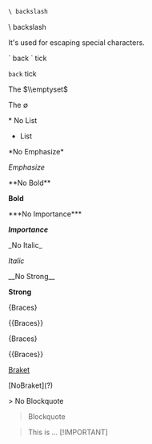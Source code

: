 ```markdown
\ backslash
```

\\ backslash

It's used for escaping special characters.

\` back \` tick

` back ` tick

The $\\emptyset$

The $\emptyset$

\* No List

* List

\*No Emphasize\*

*Emphasize*

\*\*No Bold\*\*

**Bold**

\*\*\*No Importance\*\*\*

***Importance***

\_No Italic\_

_Italic_

\_\_No Strong\_\_

__Strong__

{Braces}

{{Braces}}

\{Braces\}

\{\{Braces\}\}

[Braket](https://www.google.com)

\[NoBraket\]\(?\)

\> No Blockquote

> Blockquote

> This is ...
> [!IMPORTANT]
